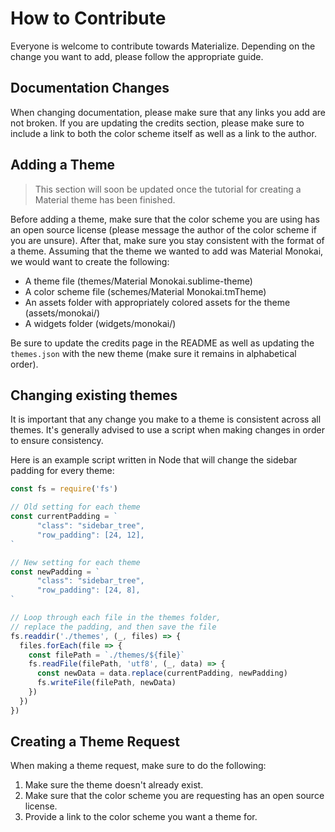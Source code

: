 # How to Contribute
Everyone is welcome to contribute towards Materialize. Depending on the change you want to add, please follow the appropriate guide.

## Documentation Changes
When changing documentation, please make sure that any links you add are not broken. If you are updating the credits section, please make sure to include a link to both the color scheme itself as well as a link to the author.

## Adding a Theme
> This section will soon be updated once the tutorial for creating a Material theme has been finished.

Before adding a theme, make sure that the color scheme you are using has an open source license (please message the author of the color scheme if you are unsure). After that, make sure you stay consistent with the format of a theme. Assuming that the theme we wanted to add was Material Monokai, we would want to create the following: 

* A theme file (themes/Material Monokai.sublime-theme)
* A color scheme file (schemes/Material Monokai.tmTheme)
* An assets folder with appropriately colored assets for the theme (assets/monokai/)
* A widgets folder (widgets/monokai/)

Be sure to update the credits page in the README as well as updating the `themes.json` with the new theme (make sure it remains in alphabetical order).

## Changing existing themes
It is important that any change you make to a theme is consistent across all themes. It's generally advised to use a script when making changes in order to ensure consistency.

Here is an example script written in Node that will change the sidebar padding for every theme:

```javascript
const fs = require('fs')

// Old setting for each theme
const currentPadding = `
      "class": "sidebar_tree",
      "row_padding": [24, 12],
`

// New setting for each theme
const newPadding = `
      "class": "sidebar_tree",
      "row_padding": [24, 8],
`

// Loop through each file in the themes folder, 
// replace the padding, and then save the file
fs.readdir('./themes', (_, files) => {
  files.forEach(file => {
    const filePath = `./themes/${file}`
    fs.readFile(filePath, 'utf8', (_, data) => {
      const newData = data.replace(currentPadding, newPadding)
      fs.writeFile(filePath, newData)
    })
  })
})
```

## Creating a Theme Request
When making a theme request, make sure to do the following:

1. Make sure the theme doesn't already exist.
2. Make sure that the color scheme you are requesting has an open source license.
3. Provide a link to the color scheme you want a theme for.
